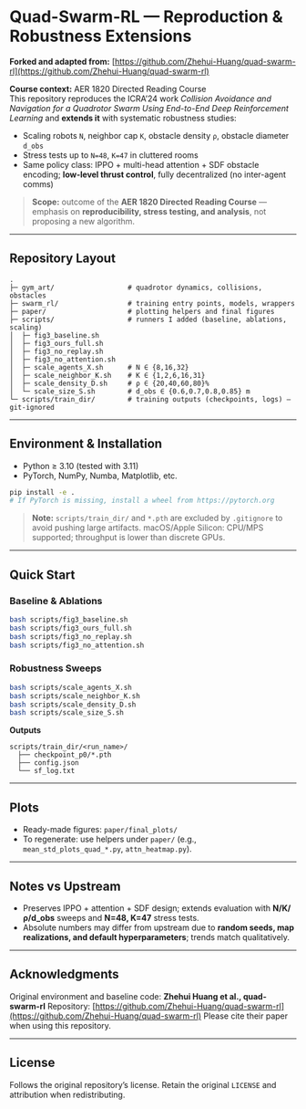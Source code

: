 # Quad-Swarm-RL — Reproduction & Robustness Extensions

**Forked and adapted from:** [https://github.com/Zhehui-Huang/quad-swarm-rl](https://github.com/Zhehui-Huang/quad-swarm-rl)

**Course context:** AER 1820 Directed Reading Course  
This repository reproduces the ICRA’24 work *Collision Avoidance and Navigation for a Quadrotor Swarm Using End-to-End Deep Reinforcement Learning* and **extends it** with systematic robustness studies:

- Scaling robots `N`, neighbor cap `K`, obstacle density `ρ`, obstacle diameter `d_obs`
- Stress tests up to `N=48`, `K=47` in cluttered rooms
- Same policy class: IPPO + multi-head attention + SDF obstacle encoding; **low-level thrust control**, fully decentralized (no inter-agent comms)

> **Scope:** outcome of the **AER 1820 Directed Reading Course** — emphasis on **reproducibility, stress testing, and analysis**, not proposing a new algorithm.

---

## Repository Layout

```
.
├─ gym_art/                  # quadrotor dynamics, collisions, obstacles
├─ swarm_rl/                 # training entry points, models, wrappers
├─ paper/                    # plotting helpers and final figures
├─ scripts/                  # runners I added (baseline, ablations, scaling)
│  ├─ fig3_baseline.sh
│  ├─ fig3_ours_full.sh
│  ├─ fig3_no_replay.sh
│  ├─ fig3_no_attention.sh
│  ├─ scale_agents_X.sh      # N ∈ {8,16,32}
│  ├─ scale_neighbor_K.sh    # K ∈ {1,2,6,16,31}
│  ├─ scale_density_D.sh     # ρ ∈ {20,40,60,80}%
│  └─ scale_size_S.sh        # d_obs ∈ {0.6,0.7,0.8,0.85} m
└─ scripts/train_dir/        # training outputs (checkpoints, logs) — git-ignored
```

---

## Environment & Installation

* Python ≥ 3.10 (tested with 3.11)
* PyTorch, NumPy, Numba, Matplotlib, etc.

```bash
pip install -e .
# If PyTorch is missing, install a wheel from https://pytorch.org
```

> **Note:** `scripts/train_dir/` and `*.pth` are excluded by `.gitignore` to avoid pushing large artifacts.
> macOS/Apple Silicon: CPU/MPS supported; throughput is lower than discrete GPUs.

---

## Quick Start

### Baseline & Ablations

```bash
bash scripts/fig3_baseline.sh
bash scripts/fig3_ours_full.sh
bash scripts/fig3_no_replay.sh
bash scripts/fig3_no_attention.sh
```

### Robustness Sweeps

```bash
bash scripts/scale_agents_X.sh
bash scripts/scale_neighbor_K.sh
bash scripts/scale_density_D.sh
bash scripts/scale_size_S.sh
```

**Outputs**

```
scripts/train_dir/<run_name>/
  ├── checkpoint_p0/*.pth
  ├── config.json
  └── sf_log.txt
```

---

## Plots

* Ready-made figures: `paper/final_plots/`
* To regenerate: use helpers under `paper/` (e.g., `mean_std_plots_quad_*.py`, `attn_heatmap.py`).

---

## Notes vs Upstream

* Preserves IPPO + attention + SDF design; extends evaluation with **N/K/ρ/d\_obs** sweeps and **N=48, K=47** stress tests.
* Absolute numbers may differ from upstream due to **random seeds, map realizations, and default hyperparameters**; trends match qualitatively.

---

## Acknowledgments

Original environment and baseline code: **Zhehui Huang et al., quad-swarm-rl**
Repository: [https://github.com/Zhehui-Huang/quad-swarm-rl](https://github.com/Zhehui-Huang/quad-swarm-rl)
Please cite their paper when using this repository.

---

## License

Follows the original repository’s license. Retain the original `LICENSE` and attribution when redistributing.
